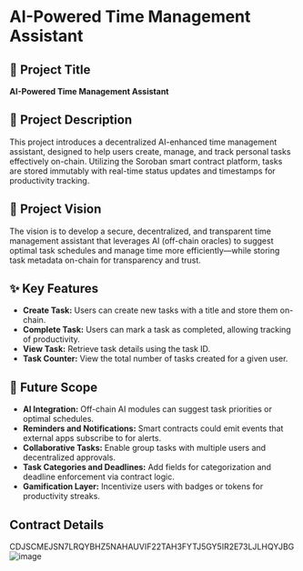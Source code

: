 # AI-Powered Time Management Assistant

## 📌 Project Title
**AI-Powered Time Management Assistant**

## 📖 Project Description
This project introduces a decentralized AI-enhanced time management assistant, designed to help users create, manage, and track personal tasks effectively on-chain. Utilizing the Soroban smart contract platform, tasks are stored immutably with real-time status updates and timestamps for productivity tracking.

## 🔭 Project Vision
The vision is to develop a secure, decentralized, and transparent time management assistant that leverages AI (off-chain oracles) to suggest optimal task schedules and manage time more efficiently—while storing task metadata on-chain for transparency and trust.

## ✨ Key Features
- **Create Task:** Users can create new tasks with a title and store them on-chain.
- **Complete Task:** Users can mark a task as completed, allowing tracking of productivity.
- **View Task:** Retrieve task details using the task ID.
- **Task Counter:** View the total number of tasks created for a given user.

## 🚀 Future Scope
- **AI Integration:** Off-chain AI modules can suggest task priorities or optimal schedules.
- **Reminders and Notifications:** Smart contracts could emit events that external apps subscribe to for alerts.
- **Collaborative Tasks:** Enable group tasks with multiple users and decentralized approvals.
- **Task Categories and Deadlines:** Add fields for categorization and deadline enforcement via contract logic.
- **Gamification Layer:** Incentivize users with badges or tokens for productivity streaks.

## Contract Details
CDJSCMEJSN7LRQYBHZ5NAHAUVIF22TAH3FYTJ5GY5IR2E73LJLHQYJBG
![image](https://github.com/user-attachments/assets/09bbfa83-42b4-4120-9e8f-3ad593aa81c3)
